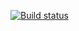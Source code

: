 [![Build status](https://ci.appveyor.com/api/projects/status/qq11mbe2479h5bvo?svg=true)](https://ci.appveyor.com/project/AlexeyKononenko/unit-test-1)

